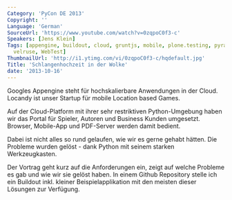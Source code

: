```yaml
---
Category: 'PyCon DE 2013'
Copyright: ''
Language: 'German'
SourceUrl: 'https://www.youtube.com/watch?v=0zqpoC0f3-c'
Speakers: [Jens Klein]
Tags: [appengine, buildout, cloud, gruntjs, mobile, plone.testing, pyramid, testlayers,
  velruse, WebTest]
ThumbnailUrl: 'http://i1.ytimg.com/vi/0zqpoC0f3-c/hqdefault.jpg'
Title: 'Schlangenhochzeit in der Wolke'
date: '2013-10-16'
---
```

Googles Appengine steht für hochskalierbare Anwendungen in der Cloud. Locandy ist unser Startup für mobile Location based Games.

Auf der Cloud-Platform mit ihrer sehr restriktiven Python-Umgebung haben wir das Portal für Spieler, Autoren und Business Kunden umgesetzt. Browser, Mobile-App und PDF-Server werden damit bedient.

Dabei ist nicht alles so rund gelaufen, wie wir es gerne gehabt hätten. Die Probleme wurden gelöst - dank Python mit seinem starken Werkzeugkasten. 

Der Vortrag geht kurz auf die Anforderungen ein, zeigt auf welche Probleme es gab und wie wir sie gelöst haben. In einem Github Repository stelle ich ein Buildout inkl. kleiner Beispielapplikation mit den meisten dieser Lösungen zur Verfügung.

